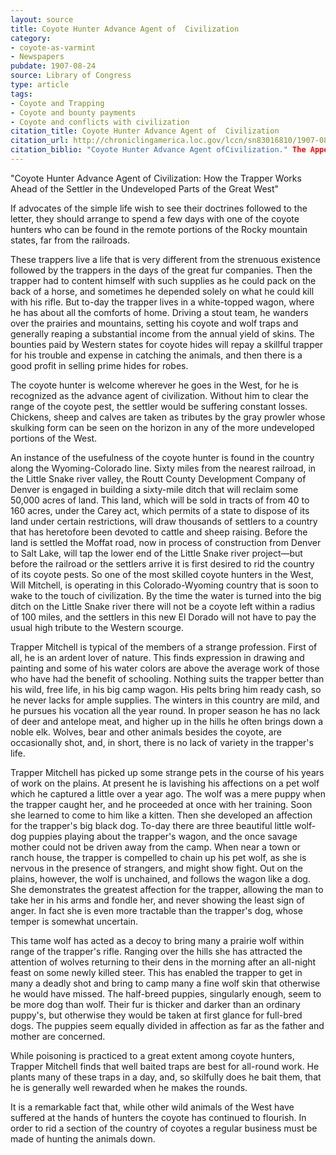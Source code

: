 ```yaml
---
layout: source
title: Coyote Hunter Advance Agent of  Civilization
category: 
- coyote-as-varmint
- Newspapers
pubdate: 1907-08-24
source: Library of Congress
type: article
tags:
- Coyote and Trapping
- Coyote and bounty payments
- Coyote and conflicts with civilization
citation_title: Coyote Hunter Advance Agent of  Civilization
citation_url: http://chroniclingamerica.loc.gov/lccn/sn83016810/1907-08-24/ed-1/seq-1/
citation_biblio: "Coyote Hunter Advance Agent ofCivilization." The Appeal. Saint Paul, MN 1889-19??, August 24, 1907. Chronicling America. Historic American Newspapers. Lib. of Congress.
---
```


"Coyote Hunter Advance Agent of  Civilization: How the Trapper Works Ahead of the Settler in the Undeveloped Parts of the Great West"

If advocates of the simple life wish to see their doctrines followed to the letter, they should arrange to spend a few days with one of the coyote hunters who can be found in the remote portions of the Rocky mountain states, far from the railroads.

These trappers live a life that is very different from the strenuous existence followed by the trappers in the days of the great fur companies. Then the trapper had to content himself with such supplies as he could pack on the back of a horse, and sometimes he depended solely on what he could kill with his rifle. But to-day the trapper lives in a white-topped wagon, where he has about all the comforts of home. Driving a stout team, he wanders over the prairies and mountains, setting his coyote and wolf traps and generally reaping a substantial income from the annual yield of skins. The bounties paid by Western states for coyote hides will repay a skillful trapper for his trouble and expense in catching the animals, and then there is a good profit in selling prime hides for robes.

The coyote hunter is welcome wherever he goes in the West, for he is recognized as the advance agent of civilization. Without him to clear the range of the coyote pest, the settler would be suffering constant losses. Chickens, sheep and calves are taken as tributes by the gray prowler whose skulking form can be seen on the horizon in any of the more undeveloped portions of the West.

An instance of the usefulness of the coyote hunter is found in the country along the Wyoming-Colorado line. Sixty miles from the nearest railroad, in the Little Snake river valley, the Routt County Development Company of Denver is engaged in building a sixty-mile ditch that will reclaim some 50,000 acres of land. This land, which will be sold in tracts of from 40 to 160 acres, under the Carey act, which permits of a state to dispose of its land under certain restrictions, will draw thousands of settlers to a country that has heretofore been devoted to cattle and sheep raising. Before the land is settled the Moffat road, now in process of construction from Denver to Salt Lake, will tap the lower end of the Little Snake river project—but before the railroad or the settlers arrive it is first desired to rid the country of its coyote pests. So one of the most skilled coyote hunters in the West, Will Mitchell, is operating in this Colorado-Wyoming country that is soon to wake to the touch of civilization. By the time the water is turned into the big ditch on the Little Snake river there will not be a coyote left within a radius of 100 miles, and the settlers in this new El Dorado will not have to pay the usual high tribute to the Western scourge.

Trapper Mitchell is typical of the members of a strange profession. First of all, he is an ardent lover of nature. This finds expression in drawing and painting and some of his water colors are above the average work of those who have had the benefit of schooling. Nothing suits the trapper better than his wild, free life, in his big camp wagon. His pelts bring him ready cash, so he never lacks for ample supplies. The winters in this country are mild, and he pursues his vocation all the year round. In proper season he has no lack of deer and antelope meat, and higher up in the hills he often brings down a noble elk. Wolves, bear and other animals besides the coyote, are occasionally shot, and, in short, there is no lack of variety in the trapper's life.

Trapper Mitchell has picked up some strange pets in the course of his years of work on the plains. At present he is lavishing his affections on a pet wolf which he captured a little over a year ago. The wolf was a mere puppy when the trapper caught her, and he proceeded at once with her training. Soon she learned to come to him like a kitten. Then she developed an affection for the trapper's big black dog. To-day there are three beautiful little wolf-dog puppies playing about the trapper's wagon, and the once savage mother could not be driven away from the camp. When near a town or ranch house, the trapper is compelled to chain up his pet wolf, as she is nervous in the presence of strangers, and might show fight. Out on the plains, however, the wolf is unchained, and follows the wagon like a dog. She demonstrates the greatest affection for the trapper, allowing the man to take her in his arms and fondle her, and never showing the least sign of anger. In fact she is even more tractable than the trapper's dog, whose temper is somewhat uncertain.

This tame wolf has acted as a decoy to bring many a prairie wolf within range of the trapper's rifle. Ranging over the hills she has attracted the attention of wolves returning to their dens in the morning after an all-night feast on some newly killed steer. This has enabled the trapper to get in many a deadly shot and bring to camp many a fine wolf skin that otherwise he would have missed. The half-breed puppies, singularly enough, seem to be more dog than wolf. Their fur is thicker and darker than an ordinary puppy's, but otherwise they would be taken at first glance for full-bred dogs. The puppies seem equally divided in affection as far as the father and mother are concerned.

While poisoning is practiced to a great extent among coyote hunters, Trapper Mitchell finds that well baited traps are best for all-round work. He plants many of these traps in a day, and, so skilfully does he bait them, that he is generally well rewarded when he makes the rounds.

It is a remarkable fact that, while other wild animals of the West have suffered at the hands of hunters the coyote has continued to flourish. In order to rid a section of the country of coyotes a regular business must be made of hunting the animals down.
